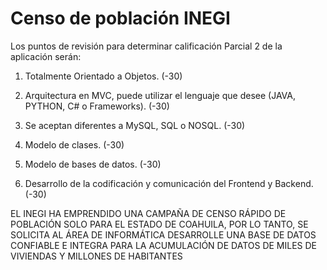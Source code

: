 # Censo de población INEGI
Los puntos de revisión para determinar calificación Parcial 2 de la aplicación serán:

1. Totalmente Orientado a Objetos. (-30)

2. Arquitectura en MVC, puede utilizar el lenguaje que desee (JAVA, PYTHON, C# o Frameworks). (-30)

3. Se aceptan diferentes a MySQL, SQL o NOSQL. (-30)

4. Modelo de clases. (-30)

5. Modelo de bases de datos. (-30)

6. Desarrollo de la codificación y comunicación del Frontend y Backend. (-30)

EL INEGI HA EMPRENDIDO UNA CAMPAÑA DE CENSO RÁPIDO DE POBLACIÓN SOLO PARA EL ESTADO DE COAHUILA, POR LO TANTO, SE SOLICITA AL ÁREA DE INFORMÁTICA DESARROLLE UNA BASE DE DATOS CONFIABLE E INTEGRA PARA LA ACUMULACIÓN DE DATOS DE MILES DE VIVIENDAS Y MILLONES DE HABITANTES
